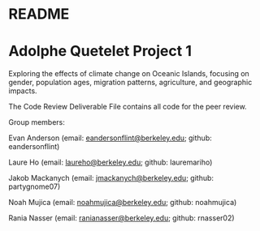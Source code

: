 # README
# Adolphe Quetelet Project 1
Exploring the effects of climate change on Oceanic Islands, focusing on gender, population ages, migration patterns, agriculture, and geographic impacts.

The Code Review Deliverable File contains all code for the peer review.

Group members: 

Evan Anderson (email: eandersonflint@berkeley.edu; github: eandersonflint)

Laure Ho (email: laureho@berkeley.edu; github: lauremariho)

Jakob Mackanych (email: jmackanych@berkeley.edu; github: partygnome07)

Noah Mujica (email: noahmujica@berkeley.edu; github: noahmujica)

Rania Nasser (email: ranianasser@berkeley.edu; github: rnasser02)
